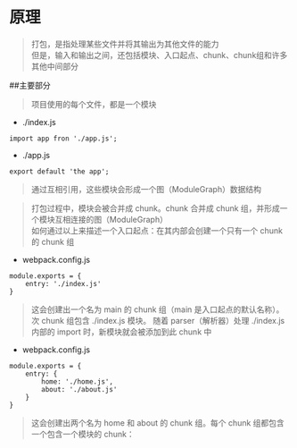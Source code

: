 # 原理

> 打包，是指处理某些文件并将其输出为其他文件的能力  
但是，输入和输出之间，还包括模块、入口起点、chunk、chunk组和许多其他中间部分

##主要部分

> 项目使用的每个文件，都是一个模块
* ./index.js
~~~
import app fron './app.js';
~~~
* ./app.js
~~~
export default 'the app';
~~~
> 通过互相引用，这些模块会形成一个图（ModuleGraph）数据结构

> 打包过程中，模块会被合并成 chunk。chunk 合并成 chunk 组，并形成一个模块互相连接的图（ModuleGraph）  
如何通过以上来描述一个入口起点：在其内部会创建一个只有一个 chunk 的 chunk 组
* webpack.config.js
~~~
module.exports = {
    entry: './index.js'
}
~~~
> 这会创建出一个名为 main 的 chunk 组（main 是入口起点的默认名称）。次 chunk 组包含 ./index.js 模块。
随着 parser（解析器）处理 ./index.js 内部的 import 时，新模块就会被添加到此 chunk 中

* webpack.config.js
~~~
module.exports = {
    entry: {
        home: './home.js',
        about: './about.js'
    }
}
~~~
> 这会创建出两个名为 home 和 about 的 chunk 组。每个 chunk 组都包含一个包含一个模块的 chunk：
 
